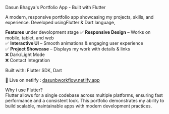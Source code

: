 Dasun Bhagya's Portfolio App - Built with Flutter  

A modern, responsive portfolio app showcasing my projects, skills, and experience. Developed usingFlutter & Dart language,   

 **Features** under devolopment stage 
✅ **Responsive Design** – Works on mobile, tablet, and web  
✅ **Interactive UI** – Smooth animations & engaging user experience  
✅ **Project Showcase** – Displays my work with details & links  
❌ Dark/Light Mode   
❌ Contact Integration

Built with: Flutter SDK, Dart  

🔗 Live on netlify : [dasunbworkflow.netlify.app  ](https://dasunbworkflow.netlify.app/)
    
Why i use Flutter?  
Flutter allows for a single codebase across multiple platforms, ensuring fast performance and a consistent look. This portfolio demonstrates my ability to build scalable, maintainable apps with modern development practices.  

